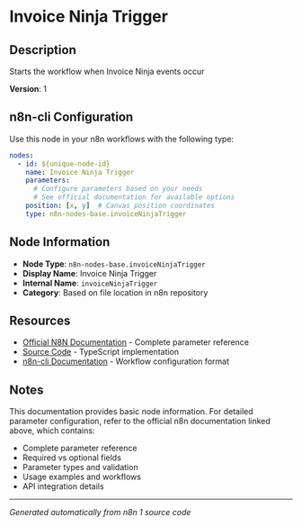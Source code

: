 # Invoice Ninja Trigger

## Description

Starts the workflow when Invoice Ninja events occur

**Version**: 1

## n8n-cli Configuration

Use this node in your n8n workflows with the following type:

```yaml
nodes:
  - id: ${unique-node-id}
    name: Invoice Ninja Trigger
    parameters:
      # Configure parameters based on your needs
      # See official documentation for available options
    position: [x, y]  # Canvas position coordinates
    type: n8n-nodes-base.invoiceNinjaTrigger
```

## Node Information

- **Node Type**: `n8n-nodes-base.invoiceNinjaTrigger`
- **Display Name**: Invoice Ninja Trigger
- **Internal Name**: `invoiceNinjaTrigger`
- **Category**: Based on file location in n8n repository

## Resources

- [Official N8N Documentation](https://docs.n8n.io/integrations/builtin/app-nodes/n8n-nodes-base.invoiceninjatrigger/) - Complete parameter reference
- [Source Code](https://github.com/n8n-io/n8n/blob/master/packages/nodes-base/nodes/InvoiceNinja/InvoiceNinjaTrigger.node.ts) - TypeScript implementation
- [n8n-cli Documentation](https://github.com/edenreich/n8n-cli) - Workflow configuration format

## Notes

This documentation provides basic node information. For detailed parameter configuration, 
refer to the official n8n documentation linked above, which contains:

- Complete parameter reference
- Required vs optional fields
- Parameter types and validation
- Usage examples and workflows
- API integration details

---
*Generated automatically from n8n 1 source code*
